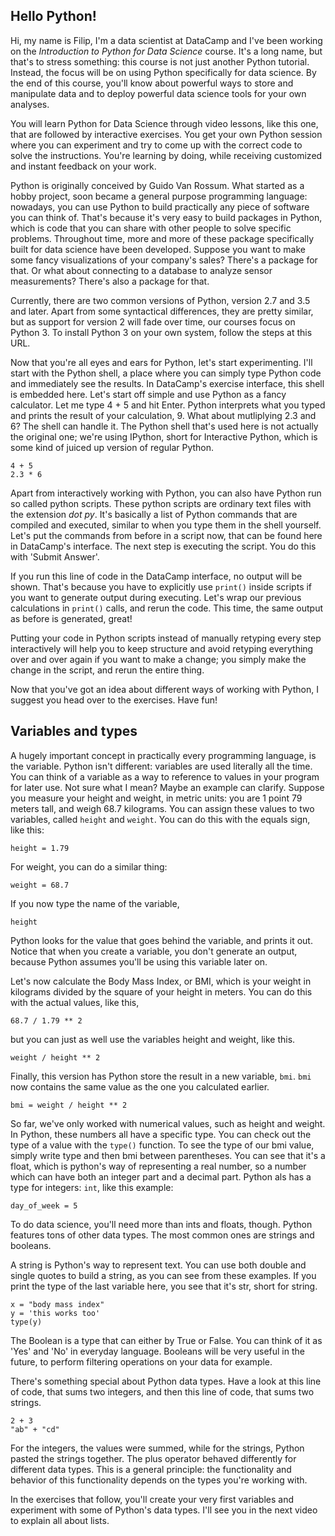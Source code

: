## Hello Python!

Hi, my name is Filip, I'm a data scientist at DataCamp and I've been working on the _Introduction to Python for Data Science_ course. It's a long name, but that's to stress something: this course is not just another Python tutorial. Instead, the focus will be on using Python specifically for data science. By the end of this course, you'll know about powerful ways to store and manipulate data and to deploy powerful data science tools for your own analyses.

You will learn Python for Data Science through video lessons, like this one, that are followed by interactive exercises. You get your own Python session where you can experiment and try to come up with the correct code to solve the instructions. You're learning by doing, while receiving customized and instant feedback on your work.

Python is originally conceived by Guido Van Rossum. What started as a hobby project, soon became a general purpose programming language: nowadays, you can use Python to build practically any piece of software you can think of. That's because it's very easy to build packages in Python, which is code that you can share with other people to solve specific problems. Throughout time, more and more of these package specifically built for data science have been developed. Suppose you want to make some fancy visualizations of your company's sales? There's a package for that. Or what about connecting to a database to analyze sensor measurements? There's also a package for that. 

Currently, there are two common versions of Python, version 2.7 and 3.5 and later. Apart from some syntactical differences, they are pretty similar, but as support for version 2 will fade over time, our courses focus on Python 3. To install Python 3 on your own system, follow the steps at this URL.

Now that you're all eyes and ears for Python, let's start experimenting. I'll start with the Python shell, a place where you can simply type Python code and immediately see the results. In DataCamp's exercise interface, this shell is embedded here. Let's start off simple and use Python as a fancy calculator. Let me type 4 + 5 and hit Enter. Python interprets what you typed and prints the result of your calculation, 9. What about mutliplying 2.3 and 6? The shell can handle it. The Python shell that's used here is not actually the original one; we're using IPython, short for Interactive Python, which is some kind of juiced up version of regular Python.

```
4 + 5
2.3 * 6
```

Apart from interactively working with Python, you can also have Python run so called python scripts. These python scripts are ordinary text files with the extension _dot py_. It's basically a list of Python commands that are compiled and executed, similar to when you type them in the shell yourself. Let's put the commands from before in a script now, that can be found here in DataCamp's interface. The next step is executing the script. You do this with 'Submit Answer'.

If you run this line of code in the DataCamp interface, no output will be shown. That's because you have to explicitly use `print()` inside scripts if you want to generate output during executing. Let's wrap our previous calculations in `print()` calls, and rerun the code. This time, the same output as before is generated, great!

Putting your code in Python scripts instead of manually retyping every step interactively will help you to keep structure and avoid retyping everything over and over again if you want to make a change; you simply make the change in the script, and rerun the entire thing. 

Now that you've got an idea about different ways of working with Python, I suggest you head over to the exercises. Have fun!


## Variables and types

A hugely important concept in practically every programming language, is the variable. Python isn't different: variables are used literally all the time. You can think of a variable as a way to reference to values in your program for later use. Not sure what I mean? Maybe an example can clarify. Suppose you measure your height and weight, in metric units: you are 1 point 79 meters tall, and weigh 68.7 kilograms. You can assign these values to two variables, called `height` and `weight`. You can do this with the equals sign, like this:

```
height = 1.79
```

For weight, you can do a similar thing:

```
weight = 68.7
```

If you now type the name of the variable,

```
height
```

Python looks for the value that goes behind the variable, and prints it out. Notice that when you create a variable, you don't generate an output, because Python assumes you'll be using this variable later on.

Let's now calculate the Body Mass Index, or BMI, which is your weight in kilograms divided by the square of your height in meters. You can do this with the actual values, like this,

```
68.7 / 1.79 ** 2
```

but you can just as well use the variables height and weight, like this.

```
weight / height ** 2
```

Finally, this version has Python store the result in a new variable, `bmi`. `bmi` now contains the same value as the one you calculated earlier.

```
bmi = weight / height ** 2
```

So far, we've only worked with numerical values, such as height and weight. In Python, these numbers all have a specific type. You can check out the type of a value with the `type()` function. To see the type of our bmi value, simply write type and then bmi between parentheses. You can see that it's a float, which is python's way of representing a real number, so a number which can have both an integer part and a decimal part. Python als has a type for integers: `int`, like this example:

```
day_of_week = 5
```

To do data science, you'll need more than ints and floats, though. Python features tons of other data types. The most common ones are strings and booleans. 

A string is Python's way to represent text. You can use both double and single quotes to build a string, as you can see from these examples. If you print the type of the last variable here, you see that it's str, short for string.

```
x = "body mass index"
y = 'this works too'
type(y)
```

The Boolean is a type that can either by True or False. You can think of it as 'Yes' and 'No' in everyday language. Booleans will be very useful in the future, to perform filtering operations on your data for example.

There's something special about Python data types. Have a look at this line of code, that sums two integers, and then this line of code, that sums two strings. 

```
2 + 3
"ab" + "cd"
```

For the integers, the values were summed, while for the strings, Python pasted the strings together. The plus operator behaved differently for different data types. This is a general principle: the functionality and behavior of this functionality depends on the types you're working with.

In the exercises that follow, you'll create your very first variables and experiment with some of Python's data types. I'll see you in the next video to explain all about lists.
















